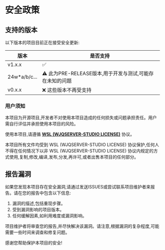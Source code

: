 # 安全政策

## 支持的版本

以下版本的项目目前正在接受安全更新:

| 版本 | 是否支持 |
| --- | --- |
| v1.x.x | :white_check_mark: |
| 24w*a/b/c... | :warning: 此为PRE-RELEASE版本,用于开发与测试,可能存在未知的问题 |
| v0.x.x | :x: 这些版本不再受支持 |

### 用户须知

本项目为开源项目,开发者不对使用本项目造成的任何损失或问题承担责任。用户需自行评估并承担使用本项目的风险。

使用本项目,请遵循 **[WSL (WJQSERVER-STUDIO LICENSE)](https://wjqserver-studio.github.io/LICENSE/LICENSE.html)** 协议。

本项目所有文件均受到 WSL (WJQSERVER-STUDIO LICENSE) 协议保护,任何人不得在任何情况下以非 WSL (WJQSERVER-STUDIO LICENSE) 协议内规定的方式使用,复制,修改,编译,发布,分发,再许可,或者出售本项目的任何部分。

## 报告漏洞

如果您发现本项目存在安全漏洞,请通过发送ISSUES或尝试联系项目维护者来报告。请在您的报告中包含以下信息:

1. 漏洞的描述,包括重现步骤。
2. 受到漏洞影响的项目版本。
3. 任何缓解因素,如利用难度或漏洞影响。

项目维护者将审查您的报告,并尽快解决该漏洞。请注意,根据漏洞的复杂程度,可能需要一些时间来调查和修复问题。

感谢您帮助保护本项目的安全!